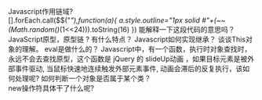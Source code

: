 Javascript作用链域?  
[].forEach.call($$("*"),function(a){ a.style.outline="1px solid #"+(~~(Math.random()*(1<<24))).toString(16) }) 能解释一下这段代码的意思吗？
JavaScript原型，原型链 ? 有什么特点？
Javascript如何实现继承？
谈谈This对象的理解。
eval是做什么的？
Javascript中，有一个函数，执行时对象查找时，永远不会去查找原型，这个函数是 
jQuery 的 slideUp动画 ，如果目标元素是被外部事件驱动, 当鼠标快速地连续触发外部元素事件, 动画会滞后的反复执行，该如何处理呢?
如何判断一个对象是否属于某个类？  
new操作符具体干了什么呢?
